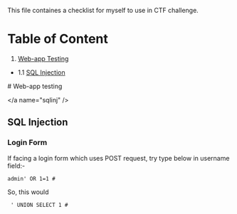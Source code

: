 This file containes a checklist for myself to use in CTF challenge.

# Table of Content
1. [Web-app Testing](#webapp)

- 1.1 [SQL Injection](##sqlinj)


<a name="webapp" />
# Web-app testing

</a name="sqlinj" />
## SQL Injection

### Login Form 
If facing a login form which uses POST request, try type below in username field:-

```
admin' OR 1=1 #
```

So, this would 


```
 ' UNION SELECT 1 # 
```





